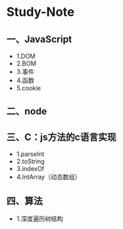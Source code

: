 # Study-Note

## 一、JavaScript

* 1.DOM 
* 2.BOM 
* 3.事件  
* 4.函数
* 5.cookie

## 二、node
## 三、C：js方法的c语言实现
* 1.parseInt 
* 2.toString 
* 3.indexOf  
* 4.IntArray（动态数组）

## 四、算法
* 1.深度遍历树结构 